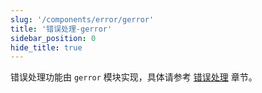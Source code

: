```yaml
---
slug: '/components/error/gerror'
title: '错误处理-gerror'
sidebar_position: 0
hide_title: true
---
```


错误处理功能由 `gerror` 模块实现，具体请参考 [错误处理](../../4-核心组件/5-错误处理/5-错误处理.md) 章节。